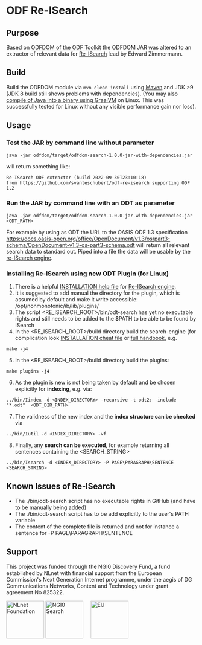 # ODF Re-ISearch

## Purpose

Based on [ODFDOM of the ODF Toolkit](https://github.com/tdf/odftoolkit/tree/master/odfdom) the ODFDOM JAR was altered to an extractor of relevant data for [Re-ISearch](https://github.com/re-Isearch/re-Isearch) lead by Edward Zimmermann.

## Build

Build the ODFDOM module via `mvn clean install` using [Maven](https://maven.apache.org/download.cgi) and JDK >9 (JDK 8 build still shows problems with dependencies).
(You may also [compile of Java into a binary using GraalVM](https://www.graalvm.org/reference-manual/native-image/) on Linux.
This was successfully tested for Linux without any visible performance gain nor loss).

## Usage

### Test the JAR by command line without parameter

`java -jar odfdom/target/odfdom-search-1.0.0-jar-with-dependencies.jar`

will return something like:

```
Re-ISearch ODF extractor (build 2022-09-30T23:10:18)
from https://github.com/svanteschubert/odf-re-isearch supporting ODF 1.2
```

### Run the JAR by command line with an ODT as parameter

`java -jar odfdom/target/odfdom-search-1.0.0-jar-with-dependencies.jar <ODT_PATH>`

For example by using as ODT the URL to the OASIS ODF 1.3 specification
<https://docs.oasis-open.org/office/OpenDocument/v1.3/os/part3-schema/OpenDocument-v1.3-os-part3-schema.odt>
will return all relevant search data to standard out.
Piped into a file the data will be usable by the [re-ISearch engine](https://github.com/re-Isearch/re-Isearch/blob/master/docs/re-Isearch-Handbook.pdf).

### Installing Re-ISearch using new ODT Plugin (for Linux)
 
 1. There is a helpful [INSTALLATION help file](https://github.com/re-Isearch/re-Isearch/blob/master/INSTALLATION) for [Re-ISearch engine](https://github.com/re-Isearch/re-Isearch).
 2. It is suggested to add manual the directory for the plugin, which is assumed by default and make it write accessible: /opt/nonmonotonic/ib/lib/plugins/
 3. The script <RE_ISEARCH_ROOT>/bin/odt-search has yet no executable rights and still needs to be added to the $PATH to be able to be found by ISearch
 4. In the <RE_ISEARCH_ROOT>/build directory build the search-engine (for complication look [INSTALLATION cheat file](https://github.com/re-Isearch/re-Isearch/blob/master/INSTALLATION) or [full handbook](https://github.com/re-Isearch/re-Isearch/blob/master/docs/re-Isearch-Handbook.pdf), e.g.
 ```
 make -j4
 ```
 5. In the <RE_ISEARCH_ROOT>/build directory build the plugins:
 ```
 make plugins -j4
 ```
 6. As the plugin is new is not being taken by default and be chosen explicitly for **indexing**, e.g. via:
```
../bin/Iindex -d <INDEX_DIRECTORY> -recursive -t odt2: -include "*.odt"  <ODT_DIR_PATH>
```
 7. The validness of the new index and the **index structure can be checked** via 
```
../bin/Iutil -d <INDEX_DIRECTORY> -vf
```
 8. Finally, any **search can be executed**, for example returning all sentences containing the <SEARCH_STRING>
```
../bin/Isearch -d <INDEX_DIRECTORY> -P PAGE\PARAGRAPH\SENTENCE <SEARCH_STRING>
```
## Known Issues of Re-ISearch 

* The ./bin/odt-search script has no executable rights in GitHub (and have to be manually being added)
* The ./bin/odt-search script has to be add explicitly to the user's PATH variable
* The content of the complete file is returned and not for instance a sentence for -P PAGE\PARAGRAPH\SENTENCE



## Support

This project was funded through the NGI0 Discovery Fund, a fund established by NLnet with financial support from the European Commission's Next Generation Internet programme, under the aegis of DG Communications Networks, Content and Technology under grant agreement No 825322.

<IMG SRC="https://nlnet.nl/image/logo_nlnet.svg" ALT="NLnet Foundation" height=100> <IMG SRC="https://nlnet.nl/logo/NGI/NGIZero-green.hex.svg" ALT="NGI0 Search" height=100> &nbsp; &nbsp; <IMG SRC="https://ngi.eu/wp-content/uploads/sites/77/2017/10/bandiera_stelle.png" ALT="EU" height=100>
